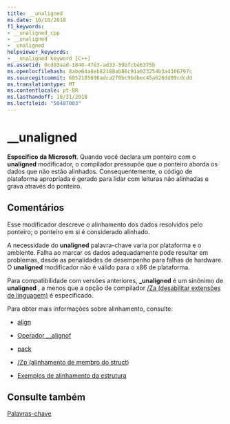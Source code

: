 ```yaml
---
title: __unaligned
ms.date: 10/10/2018
f1_keywords:
- __unaligned_cpp
- __unaligned
- _unaligned
helpviewer_keywords:
- __unaligned keyword [C++]
ms.assetid: 0cd83aad-1840-47e3-ad33-59bfcbe6375b
ms.openlocfilehash: 8abe64a8eb82188ab86c91a023254b3a4106797c
ms.sourcegitcommit: 6052185696adca270bc9bdbec45a626dd89cdcdd
ms.translationtype: MT
ms.contentlocale: pt-BR
ms.lasthandoff: 10/31/2018
ms.locfileid: "50487003"
---
```

# <a name="unaligned"></a>__unaligned

**Específico da Microsoft**. Quando você declara um ponteiro com o **unaligned** modificador, o compilador pressupõe que o ponteiro aborda os dados que não estão alinhados. Consequentemente, o código de plataforma apropriada é gerado para lidar com leituras não alinhadas e grava através do ponteiro.

## <a name="remarks"></a>Comentários

Esse modificador descreve o alinhamento dos dados resolvidos pelo ponteiro; o ponteiro em si é considerado alinhado.

A necessidade do **unaligned** palavra-chave varia por plataforma e o ambiente. Falha ao marcar os dados adequadamente pode resultar em problemas, desde as penalidades de desempenho para falhas de hardware. O **unaligned** modificador não é válido para o x86 de plataforma.

Para compatibilidade com versões anteriores, **_unaligned** é um sinônimo de **unaligned** , a menos que a opção de compilador [/Za \(desabilitar extensões de linguagem)](../build/reference/za-ze-disable-language-extensions.md) é especificado.

Para obter mais informações sobre alinhamento, consulte:

- [align](../cpp/align-cpp.md)

- [Operador __alignof](../cpp/alignof-operator.md)

- [pack](../preprocessor/pack.md)

- [/Zp (alinhamento de membro do struct)](../build/reference/zp-struct-member-alignment.md)

- [Exemplos de alinhamento da estrutura](../build/examples-of-structure-alignment.md)

## <a name="see-also"></a>Consulte também

[Palavras-chave](../cpp/keywords-cpp.md)